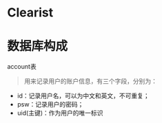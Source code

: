 # Clearist
# 数据库构成
account表
> 用来记录用户的账户信息，有三个字段，分别为：
 * id：记录用户名，可以为中文和英文，不可重复；
 * psw：记录用户的密码；
 * uid(主键)：作为用户的唯一标识
